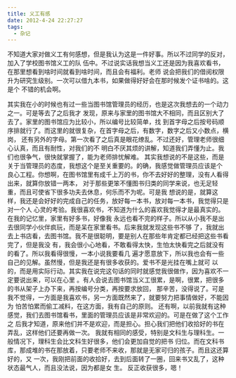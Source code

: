 ```yaml
---
title: 义工有感
date: 2012-4-24 22:27:27
tags:
  - 杂记
---
```


不知道大家对做义工有何感想，但是我认为这是一件好事。所以不过同学的反对，加入了学校图书馆义工的队
伍中。不过说实话我想当义工还是因为我喜欢看书，在那里想看到啥时间就看到啥时间，而且会有福利。老师
说会把我们的借阅权限升为研究生级别。一次可以借九本书，如果做得好好会在那时候发个证书啥的。这是个
不错的机会啊。
<!--more-->
其实我在小的时候也有过一些当图书馆管理员的经历，也是这次我想去的一个动力之一。可是等去了之后我才
发现，原来与家里的图书馆大不相同，而且区别大了去了。家里的图书馆应为比较小，所以编号比较简单，找
到首字母之后按号码顺序排就行了。而这里的就很复杂，在首字母之后，有数字，数字之后又小数点，横岗，
还有另外的字母。第一次看了之后真是眼花缭乱。不过还好，管理老师很细心认真，而且有耐性，对我们的不
明白不厌其烦的讲解，知道我们弄懂为止。我们也很争气，很快就掌握了，能为老师排忧解难。
其实我想说的不是这些，而是关于当管理员的态度，我想这个是至关重要的。的确，我感觉做管理员应该是个
良心工程。你想啊，在图书馆里有成千上万的书，你不去好好的整理，没有人看得出来，就算你放错一两本，
对于那些更笨不懂图书归类的同学来说，也无足轻重，而且可使省下很多功夫去休息，何乐而不为呢。可是我
想说的是，就算这样，我还是会好好的完成自己的任务，放好每一本书，放对每一本书，我觉得只是对一个人
心灵的考验。我很喜欢书，不知道为什么的喜欢我觉得才是最真实的。在我的记忆里，家里有好多书，好像我
永远也看不完的样子。所以从小我不是出去很同学小伙伴疯玩，而是呆在家里看书。后来我就发现这些书不够
了，我就出去上书店看，去图书馆。我不是很聪明，要是别人在那些年肯定都已经把这些书看完了，但是我没
有，我会很小心地看，不敢看得太快，生怕太快看完之后就没有的看了。所以我看得很慢，一本小说我要看几
遍才愿意放下，所以我也会有一些自己的见解。虽然慢，但是我还是有很多收获的。爱书不是光挂在嘴上就可
以的，而是用实际行动。其实我在说完这句话的同时就感觉我很做作，因为喜欢不一定要说出来，可以在心里
。有人会说去图书馆当义工很累，是啊，很累，把很多的书从架子上办下来，再按编号分类，再按要求放回，
那辛苦，没得说了。可是我不觉得，一方面是我喜欢书，另一方面既然来了，就要努力把事情做好，不能因为
怕苦怕累而偷工减料，在这方面，我有自己的原则。
还有啊，以前我就有这种感觉，我们去图书馆看书，里面的管理员应该是非常欢迎的。可是在做了这个工作之
后我才知道，原来他们并不是欢迎，而是担心。担心我们把他们收拾好的书在弄乱，这样他们还要再做一次。
我就有相同的感受，特别是文科生与理科生。一般情况下，理科生会比文科生好很多，他们会更加自觉的把书
归位。而在文科书库，那成堆的书在那放着，只要老师不来收，那就是无家可归的孩子。而且这还算好的，又
一次，我刚把前面的收拾好，去到后面转了一圈，回来书又乱了，这种状态最气人，而且没法说，因为都是女
生。
反正收获很多，嗯！